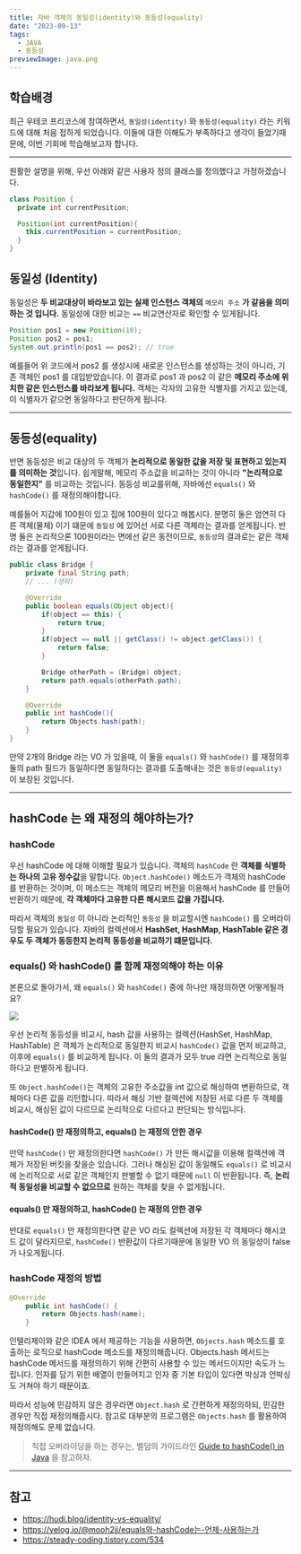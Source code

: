 ```yaml
---
title: 자바 객체의 동일성(identity)와 동등성(equality)
date: "2023-09-13"
tags:
  - JAVA
  - 동등성
previewImage: java.png
---
```


## 학습배경

최근 우테코 프리코스에 참여하면서, `동일성(identity)` 와 `동등성(equality)` 라는 키워드에 대해 처음 접하게 되었습니다. 이들에 대한 이해도가 부족하다고 생각이 들었기때문에, 이번 기회에 학습해보고자 합니다.

---

원활한 설명을 위해, 우선 아래와 같은 사용자 정의 클래스를 정의했다고 가정하겠습니다.

```java
class Position {
  private int currentPosition;

  Position(int currentPosition){
    this.currentPosition = currentPosition;
  }
}
```

## 동일성 (Identity)

동일성은 **두 비교대상이 바라보고 있는 실제 인스턴스 객체의** `메모리 주소` **가 같음을 의미하는 것 입니다.** 동일성에 대한 비교는 `==` 비교연산자로 확인할 수 있게됩니다.

```java
Position pos1 = new Position(10);
Position pos2 = pos1;
System.out.println(pos1 == pos2); // true
```

예를들어 위 코드에서 pos2 를 생성시에 새로운 인스턴스를 생성하는 것이 아니라, 기존 객체인 pos1 를 대입받았습니다. 이 결과로 pos1 과 pos2 이 같은 **메모리 주소에 위치한 같은 인스턴스를 바라보게 됩니다.** 객체는 각자의 고유한 식별자를 가지고 있는데, 이 식별자가 같으면 동일하다고 판단하게 됩니다.

---

## 동등성(equality)

반면 동등성은 비교 대상의 두 객체가 **논리적으로 동일한 값을 저장 및 표현하고 있는지를 의미하는 것**입니다. 쉽게말해, 메모리 주소값을 비교하는 것이 아니라 **"논리적으로 동일한지"** 를 비교하는 것입니다. 동등성 비교를위해, 자바에선 `equals()` 와 `hashCode()` 를 재정의해야합니다.

예를들어 지갑에 100원이 있고 집에 100원이 있다고 해봅시다. 분명히 둘은 엄연히 다른 객체(물체) 이기 떄문에 `동일성` 에 있어선 서로 다른 객체라는 결과를 얻게됩니다. 반명 둘은 논리적으론 100원이라는 면에선 같은 동전이므로, `동등성`의 결과로는 같은 객체라는 결과를 얻게됩니다.

```java
public class Bridge {
    private final String path;
    // ... (생략)

    @Override
    public boolean equals(Object object){
        if(object == this) {
            return true;
        }
        if(object == null || getClass() != object.getClass()) {
            return false;
        }

        Bridge otherPath = (Bridge) object;
        return path.equals(otherPath.path);
    }

    @Override
    public int hashCode(){
        return Objects.hash(path);
    }
}
```

만약 2개의 Bridge 라는 VO 가 있을때, 이 둘을 `equals()` 와 `hashCode()` 를 재정의후 둘의 path 필드가 동일하다면 동일하다는 결과를 도출해내는 것은 `동등성(equality)` 이 보장된 것입니다.

---

## hashCode 는 왜 재정의 해야하는가?

### hashCode

우선 hashCode 에 대해 이해할 필요가 있습니다. 객체의 `hashCode` 란 **객체를 식별하는 하나의 고유 정수값**을 말합니다. `Object.hashCode()` 메소드가 객체의 hashCode 를 반환하는 것이며, 이 메소드는 객체의 메모리 버전을 이용해서 hashCode 를 만들어 반환하기 때문에, **각 객체마다 고유한 다른 해시코드 값을 가집니다.**

따라서 객체의 `동일성` 이 아니라 논리적인 `동등성` 을 비교할시엔 `hashCode()` 를 오버라이딩할 필요가 있습니다. 자바의 컬렉션에서 **HashSet, HashMap, HashTable 같은 경우도 두 객체가 동등한지 논리적 동등성을 비교하기 떄문입니다.**

### equals() 와 hashCode() 를 함께 재정의해야 하는 이유

본론으로 돌아가서, 왜 `equals()` 와 `hashCode()` 중에 하나만 재정의하면 어떻게될까요?

![](https://velog.velcdn.com/images/msung99/post/69219e7d-a257-423f-b9a7-b1c33c22e86e/image.png)

우선 논리적 동등성을 비교시, hash 값을 사용하는 컬렉션(HashSet, HashMap, HashTable) 은 객체가 논리적으로 동일한지 비교시 `hashCode()` 값을 먼저 비교하고, 이후에 `equals()` 를 비교하게 됩니다. 이 둘의 결과가 모두 true 라면 논리적으로 동일하다고 판별하게 됩니다.

또 `Object.hashCode()`는 객체의 고유한 주소값을 int 값으로 해싱하여 변환하므로, 객체마다 다른 값을 리턴합니다. 따라서 해싱 기반 컬렉션에 저장된 서로 다른 두 객체를 비교시, 해싱된 값이 다르므로 논리적으로 다르다고 판단되는 방식입니다.

#### hashCode() 만 재정의하고, equals() 는 재정의 안한 경우

만약 `hashCode()` 만 재정의한다면 `hashCode()` 가 만든 해시값을 이용해 컬렉션에 객체가 저장된 버킷을 찾을순 있습니다. 그러나 해싱된 값이 동일해도 `equals()` 로 비교시에 논리적으로 서로 같은 객체인지 판별할 수 없기 때문에 `null` 이 반환됩니다. 즉, **논리적 동일성을 비교할 수 없으므로** 원하는 객체를 찾을 수 없게됩니다.

#### equals() 만 재정의하고, hashCode() 는 재정의 안한 경우

반대로 `equals()` 만 재정의한다면 같은 VO 라도 컬렉션에 저장된 각 객체마다 해시코드 값이 달라지므로, `hashCode()` 반환값이 다르기때문에 동일한 VO 의 동일성이 false 가 나오게됩니다.

### hashCode 재정의 방법

```java
@Override
    public int hashCode() {
        return Objects.hash(name);
    }
```

인텔리제이와 같은 IDEA 에서 제공하는 기능을 사용하면, `Objects.hash` 메소드를 호출하는 로직으로 hashCode 메소드를 재정의해줍니다. Objects.hash 메서드는 hashCode 메서드를 재정의하기 위해 간편히 사용할 수 있는 메서드이지만 속도가 느립니다. 인자를 담기 위한 배열이 만들어지고 인자 중 기본 타입이 있다면 박싱과 언박싱도 거쳐야 하기 때문이죠.

따라서 성능에 민감하지 않은 경우라면 `Object.hash` 로 간편하게 재정의하되, 민감한 경우만 직접 재정의해줍시다. 참고로 대부분의 프로그램은 `Objects.hash` 를 활용하여 재정의해도 문제 없습니다.

> 직접 오버라이딩을 하는 경우는, 벨덤의 가이드라인 [Guide to hashCode() in Java](https://www.baeldung.com/java-hashcode) 을 참고하자.

---

## 참고

- https://hudi.blog/identity-vs-equality/
- https://velog.io/@mooh2jj/equals와-hashCode는-언제-사용하는가
- https://steady-coding.tistory.com/534
